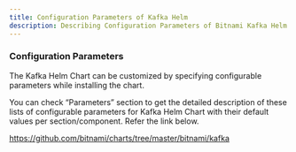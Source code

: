 ```yaml
---
title: Configuration Parameters of Kafka Helm
description: Describing Configuration Parameters of Bitnami Kafka Helm
---
```



### Configuration Parameters

The Kafka Helm Chart can be customized by specifying configurable parameters while installing the chart.

You can check “Parameters” section to get the detailed description of these lists of configurable parameters for Kafka Helm Chart with their default values per section/component. Refer the link below.

https://github.com/bitnami/charts/tree/master/bitnami/kafka
